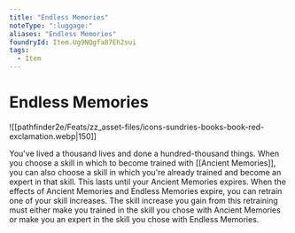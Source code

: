 ```yaml
---
title: "Endless Memories"
noteType: ":luggage:"
aliases: "Endless Memories"
foundryId: Item.Ug9NQgfa87Eh2sui
tags:
  - Item
---
```


# Endless Memories
![[pathfinder2e/Feats/zz_asset-files/icons-sundries-books-book-red-exclamation.webp|150]]

You've lived a thousand lives and done a hundred-thousand things. When you choose a skill in which to become trained with [[Ancient Memories]], you can also choose a skill in which you're already trained and become an expert in that skill. This lasts until your Ancient Memories expires. When the effects of Ancient Memories and Endless Memories expire, you can retrain one of your skill increases. The skill increase you gain from this retraining must either make you trained in the skill you chose with Ancient Memories or make you an expert in the skill you chose with Endless Memories.
